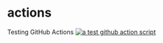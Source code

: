 # actions
Testing GitHub Actions
[![a test github action script](https://github.com/sitendranagesh/actions/actions/workflows/test.yml/badge.svg)](https://github.com/sitendranagesh/actions/actions/workflows/test.yml)

